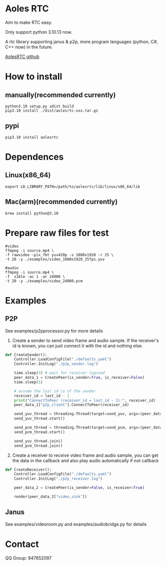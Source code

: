 # Aoles RTC
Aim to make RTC easy.

Only support python 3.10.13 now.

A rtc library supporting janus & p2p, more program languages (python, C#, C++ now) in the future.

[AolesRTC github](https://github.com/laoleshisui/pyaolesrtc)

# How to install
## manually(recommended currently)
    python3.10 setup.py sdist build
    pip3.10 install ./dist/aolesrtc-xxx.tar.gz

## pypi
    pip3.10 install aolesrtc

# Dependences
## Linux(x86_64)
    export LD_LIBRARY_PATH=/path/to/aolesrtc/lib/linux/x86_64/lib
## Mac(arm)(recommended currently)
    brew install python@3.10

# Prepare raw files for test
```
#video
ffmpeg -i source.mp4 \
-f rawvideo -pix_fmt yuv420p -s 1080x1920 -r 25 \
-t 20 -y ./examples/video_1080x1920_25fps.yuv

#audio
ffmpeg -i source.mp4 \
-f  s16le -ac 1 -ar 24000 \
-t 20 -y ./examples/video_24000.pcm
```

# Examples
## P2P
See examples/p2pprocessor.py for more details

1. Create a sender to send video frame and audio sample. If the receiver's id is known, you can just connect it with the id and nothing else.
```python
def CreateSender():
    Controller.LoadConfigFile("./defaults.yaml")
    Controller.InitLog("./p2p_sender.log")

    time.sleep(3) # wait for receiver logined
    peer_data_1 = CreatePeer(is_sender=True, is_receiver=False)
    time.sleep(1)

    # assume the last id is of the sender
    receiver_id = last_id - 1
    print("ConnectToPeer (receiver_id = last_id - 1):", receiver_id)
    peer_data_1["p2p_client"].ConnectToPeer(receiver_id)

    send_yuv_thread = threading.Thread(target=send_yuv, args=(peer_data_1, "/path/to/video_1080x1920_25fps.yuv",))
    send_yuv_thread.start()

    send_pcm_thread = threading.Thread(target=send_pcm, args=(peer_data_1, "/path/to/video_24000_s16le.pcm",))
    send_pcm_thread.start()

    send_yuv_thread.join()
    send_pcm_thread.join()
```
2. Create a receiver to receive video frame and audio sample, you can get the data in the callback and also play audio automatically if not callback

```python
def CreateReceiver():
    Controller.LoadConfigFile("./defaults.yaml")
    Controller.InitLog("./p2p_receiver.log")

    peer_data_2 = CreatePeer(is_sender=False, is_receiver=True)

    render(peer_data_2["video_sink"])
```

## Janus
See examples/videoroom.py and examples/audiobridge.py for details

# Contact
QQ Group: 947652097